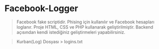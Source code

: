 # Facebook-Logger

> Facebook fake scriptidir. Phising için kullanılır ve Facebook hesapları loglanır.
> Proje HTML, CSS ve PHP kullanarak geliştirilmiştir. Backend açısından kendi istediğiniz geliştirmeleri yapabilirsiniz.

> Kurban(Log) Dosyası > logins.txt

